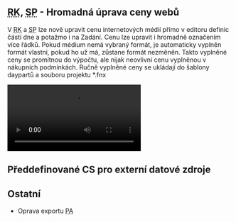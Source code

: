 ﻿---
categories: [fenix]
layout: fenix
---
## <abbr title="Reachové křivky">RK</abbr>, <abbr title="Strategický plán">SP</abbr> - Hromadná úprava ceny webů
V <abbr title="Reachové křivky">RK</abbr> a <abbr title="Strategický plán">SP</abbr> lze nově upravit cenu internetových médií přímo v editoru definic částí dne a potažmo i na Zadání. Cenu lze upravit i hromadně označením více řádků. 
Pokud médium nemá vybraný formát, je automaticky vyplněn formát vlastní, pokud ho už má, zůstane formát nezměněn. Takto vyplněné ceny se promítnou do výpočtu, ale nijak neovlivní cenu vyplněnou v nákupních podmínkách.
Ručně vyplněné ceny se ukládají do šablony daypartů a souboru projektu *.fnx

<video src="{{site.url}}/data/hromadnaupravaceny.mp4" type="video/mp4" controls></video>

## Předdefinované CS pro externí datové zdroje
 

## Ostatní
<ul>
	<li>Oprava exportu <abbr title="Postanalýzy">PA</abbr></li>
</ul>
